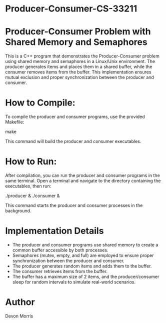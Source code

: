 # Producer-Consumer-CS-33211


# Producer-Consumer Problem with Shared Memory and Semaphores

This is a C++ program that demonstrates the Producer-Consumer problem using shared memory and semaphores in a Linux/Unix environment. The producer generates items and places them in a shared buffer, while the consumer removes items from the buffer. This implementation ensures mutual exclusion and proper synchronization between the producer and consumer.

# How to Compile:

To compile the producer and consumer programs, use the provided Makefile:

make

This command will build the producer and consumer executables.


# How to Run:

After compilation, you can run the producer and consumer programs in the same terminal. Open a terminal and navigate to the directory containing the executables, then run:

./producer & ./consumer &

This command starts the producer and consumer processes in the background.


# Implementation Details

   - The producer and consumer programs use shared memory to create a common buffer accessible by both processes.
   - Semaphores (mutex, empty, and full) are employed to ensure proper synchronization between the producer and consumer.
   - The producer generates random items and adds them to the buffer.
   - The consumer retrieves items from the buffer.
   - The buffer has a maximum size of 2 items, and the producer/consumer sleep for random intervals to simulate real-world scenarios.

# Author

Devon Morris
